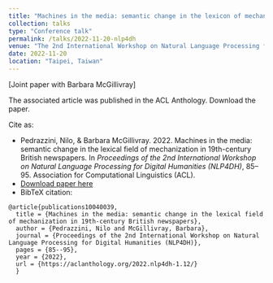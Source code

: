 ```yaml
---
title: "Machines in the media: semantic change in the lexicon of mechanization in 19th-century British newspapers"
collection: talks
type: "Conference talk"
permalink: /talks/2022-11-20-nlp4dh
venue: "The 2nd International Workshop on Natural Language Processing for Digital Humanities (NLP4DH)"
date: 2022-11-20
location: "Taipei, Taiwan"
---
```


[Joint paper with Barbara McGillivray]

The associated article was published in the ACL Anthology. <a href="/images/2022.nlp4dh-1.12.pdf"><i class="fas fa-file-pdf"></i></a> Download the paper.

Cite as:

<ul class="fa-ul">
 <li><i class="fa-li fa fa-quote-left"></i> Pedrazzini, Nilo, & Barbara McGillivray. 2022. Machines in the media: semantic change in the lexical field of mechanization in 19th-century British newspapers. In <i>Proceedings of the 2nd International Workshop on Natural Language Processing for Digital Humanities (NLP4DH)</i>, 85–95. Association for Computational Linguistics (ACL).</li>
 <li><i class="fa-li fa fa-download"></i><a href="https://aclanthology.org/2022.nlp4dh-1.12/">Download paper here</a></li>
 <li><i class="fa-li fa fa-quote-right"></i>BibTeX citation:</li>
</ul>

```
@article{publications10040039,
  title = {Machines in the media: semantic change in the lexical field of mechanization in 19th-century British newspapers},
  author = {Pedrazzini, Nilo and McGillivray, Barbara},
  journal = {Proceedings of the 2nd International Workshop on Natural Language Processing for Digital Humanities (NLP4DH)},
  pages = {85--95},
  year = {2022},
  url = {https://aclanthology.org/2022.nlp4dh-1.12/}
  }
```